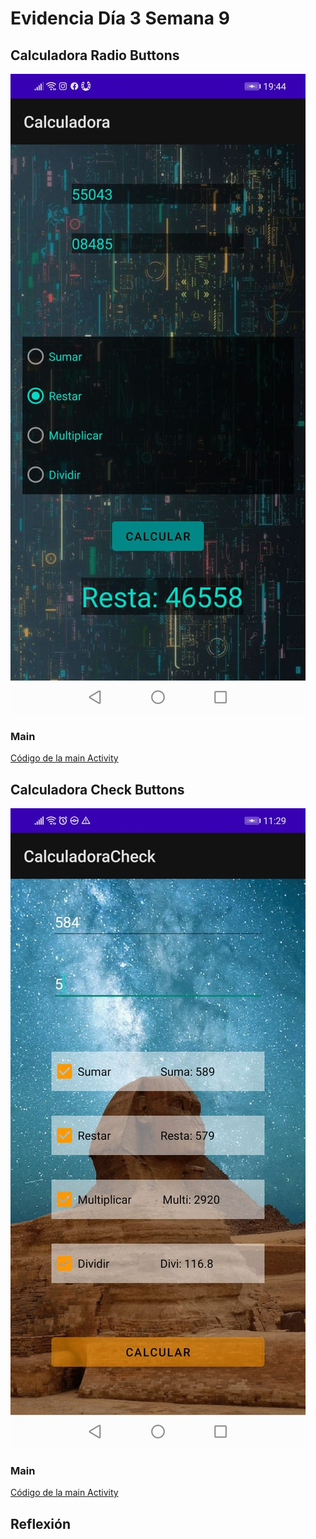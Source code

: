 # Evidencia Día 3 Semana 9
## Calculadora Radio Buttons
  ![captura-de-la-calculadora-con-radiobuttons](./CalculadoraRadio.jpeg)
### Main
[Código de la main Activity](https://github.com/SebaFarias/DESARROLLO-DE-APLICACIONES-M-VILES-ANDROID-JAVA/blob/master/22-06-2021/CalculadoraRadio/app/src/main/java/com/example/calculadora/MainActivity.java)
## Calculadora Check Buttons
  ![captura-de-la-calculadora-con-checkbuttons](./CalculadoraCheck.jpeg)
### Main
[Código de la main Activity]()
## Reflexión
